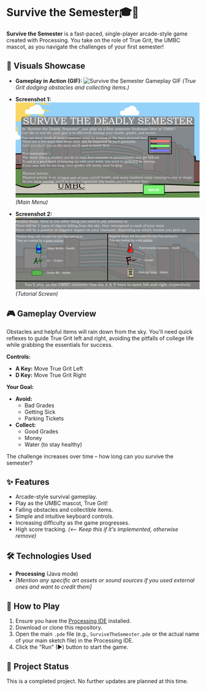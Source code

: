 # Survive the Semester🎓🐾

**Survive the Semester** is a fast-paced, single-player arcade-style game created with Processing. You take on the role of True Grit, the UMBC mascot, as you navigate the challenges of your first semester!

## 🌟 Visuals Showcase

* **Gameplay in Action (GIF):**
    ![Survive the Semester Gameplay GIF](GameDemo.gif)
    *(True Grit dodging obstacles and collecting items.)*

* **Screenshot 1:**
    ![Screenshot 1 - Game Start or Key Moment](SS1.png)
    *(Main Menu)*

* **Screenshot 2:**
    ![Screenshot 2 - Another Angle or Feature](SS2.png)
    *(Tutorial Screen)*

## 🎮 Gameplay Overview

Obstacles and helpful items will rain down from the sky. You'll need quick reflexes to guide True Grit left and right, avoiding the pitfalls of college life while grabbing the essentials for success.

**Controls:**
* **A Key:** Move True Grit Left
* **D Key:** Move True Grit Right

**Your Goal:**
* **Avoid:**
    * Bad Grades 
    * Getting Sick 
    * Parking Tickets 
* **Collect:**
    * Good Grades 
    * Money 
    * Water (to stay healthy) 

The challenge increases over time – how long can you survive the semester?

## ✨ Features

* Arcade-style survival gameplay.
* Play as the UMBC mascot, True Grit!
* Falling obstacles and collectible items.
* Simple and intuitive keyboard controls.
* Increasing difficulty as the game progresses.
* High score tracking. *(<-- Keep this if it's implemented, otherwise remove)*

## 🛠️ Technologies Used

* **Processing** (Java mode)
* *[Mention any specific art assets or sound sources if you used external ones and want to credit them]*

## 🚀 How to Play

1.  Ensure you have the [Processing IDE](https://processing.org/download) installed.
2.  Download or clone this repository.
3.  Open the main `.pde` file (e.g., `SurviveTheSemester.pde` or the actual name of your main sketch file) in the Processing IDE.
4.  Click the "Run" (▶) button to start the game.

## 📝 Project Status

This is a completed project. No further updates are planned at this time.
